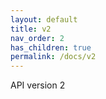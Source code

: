 ```yaml
---
layout: default
title: v2
nav_order: 2
has_children: true
permalink: /docs/v2
---
```



API version 2
